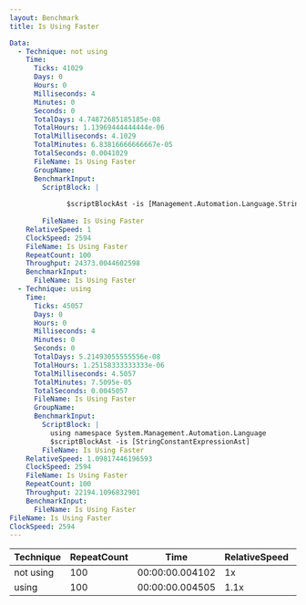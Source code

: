 ```yaml
---
layout: Benchmark
title: Is Using Faster

Data: 
  - Technique: not using
    Time: 
      Ticks: 41029
      Days: 0
      Hours: 0
      Milliseconds: 4
      Minutes: 0
      Seconds: 0
      TotalDays: 4.74872685185185e-08
      TotalHours: 1.13969444444444e-06
      TotalMilliseconds: 4.1029
      TotalMinutes: 6.83816666666667e-05
      TotalSeconds: 0.0041029
      FileName: Is Using Faster
      GroupName: 
      BenchmarkInput: 
        ScriptBlock: |
          
              $scriptBlockAst -is [Management.Automation.Language.StringConstantExpressionAst]
          
        FileName: Is Using Faster
    RelativeSpeed: 1
    ClockSpeed: 2594
    FileName: Is Using Faster
    RepeatCount: 100
    Throughput: 24373.0044602598
    BenchmarkInput: 
      FileName: Is Using Faster
  - Technique: using
    Time: 
      Ticks: 45057
      Days: 0
      Hours: 0
      Milliseconds: 4
      Minutes: 0
      Seconds: 0
      TotalDays: 5.21493055555556e-08
      TotalHours: 1.25158333333333e-06
      TotalMilliseconds: 4.5057
      TotalMinutes: 7.5095e-05
      TotalSeconds: 0.0045057
      FileName: Is Using Faster
      GroupName: 
      BenchmarkInput: 
        ScriptBlock: |
          using namespace System.Management.Automation.Language
          $scriptBlockAst -is [StringConstantExpressionAst]
        FileName: Is Using Faster
    RelativeSpeed: 1.09817446196593
    ClockSpeed: 2594
    FileName: Is Using Faster
    RepeatCount: 100
    Throughput: 22194.1096832901
    BenchmarkInput: 
      FileName: Is Using Faster
FileName: Is Using Faster
ClockSpeed: 2594
---
```





|Technique|RepeatCount|Time           |RelativeSpeed|Throughput|
|---------|-----------|---------------|-------------|----------|
|not using|100        |00:00:00.004102|1x           |24373/s   |
|using    |100        |00:00:00.004505|1.1x         |22194.11/s|
